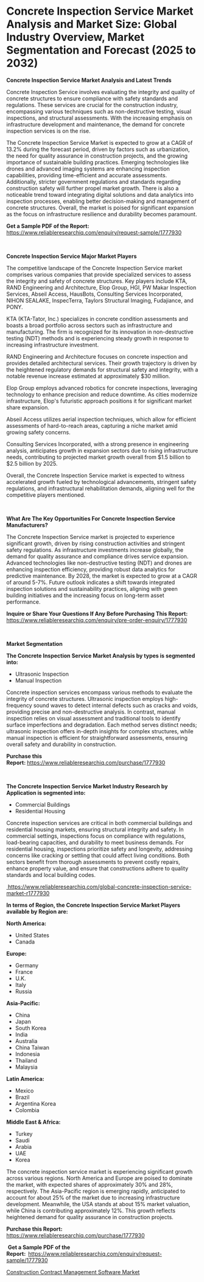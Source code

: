 <p><h1>Concrete Inspection Service Market Analysis and Market Size: Global Industry Overview, Market Segmentation and Forecast (2025 to 2032)</h1></p><p><strong>Concrete Inspection Service Market Analysis and Latest Trends</strong></p>
<p><p>Concrete Inspection Service involves evaluating the integrity and quality of concrete structures to ensure compliance with safety standards and regulations. These services are crucial for the construction industry, encompassing various techniques such as non-destructive testing, visual inspections, and structural assessments. With the increasing emphasis on infrastructure development and maintenance, the demand for concrete inspection services is on the rise.</p><p>The Concrete Inspection Service Market is expected to grow at a CAGR of 13.2% during the forecast period, driven by factors such as urbanization, the need for quality assurance in construction projects, and the growing importance of sustainable building practices. Emerging technologies like drones and advanced imaging systems are enhancing inspection capabilities, providing time-efficient and accurate assessments. Additionally, stricter government regulations and standards regarding construction safety will further propel market growth. There is also a noticeable trend toward integrating digital solutions and data analytics into inspection processes, enabling better decision-making and management of concrete structures. Overall, the market is poised for significant expansion as the focus on infrastructure resilience and durability becomes paramount.</p></p>
<p><strong>Get a Sample PDF of the Report:&nbsp;</strong> <a href="https://www.reliableresearchiq.com/enquiry/request-sample/1777930?utm_campaign=3103&utm_medium=2&utm_source=Github&utm_content=ia&utm_term=09032025&utm_id=concrete-inspection-service">https://www.reliableresearchiq.com/enquiry/request-sample/1777930</a></p>
<p>&nbsp;</p>
<p><strong>Concrete Inspection Service Major Market Players</strong></p>
<p><p>The competitive landscape of the Concrete Inspection Service market comprises various companies that provide specialized services to assess the integrity and safety of concrete structures. Key players include KTA, RAND Engineering and Architecture, Elop Group, HGI, PW Makar Inspection Services, Abseil Access, HausBots, Consulting Services Incorporated, NIHON SEALAKE, InspecTerra, Taylors Structural Imaging, Fudajiance, and PONY.</p><p>KTA (KTA-Tator, Inc.) specializes in concrete condition assessments and boasts a broad portfolio across sectors such as infrastructure and manufacturing. The firm is recognized for its innovation in non-destructive testing (NDT) methods and is experiencing steady growth in response to increasing infrastructure investment.</p><p>RAND Engineering and Architecture focuses on concrete inspection and provides detailed architectural services. Their growth trajectory is driven by the heightened regulatory demands for structural safety and integrity, with a notable revenue increase estimated at approximately $30 million.</p><p>Elop Group employs advanced robotics for concrete inspections, leveraging technology to enhance precision and reduce downtime. As cities modernize infrastructure, Elop's futuristic approach positions it for significant market share expansion.</p><p>Abseil Access utilizes aerial inspection techniques, which allow for efficient assessments of hard-to-reach areas, capturing a niche market amid growing safety concerns.</p><p>Consulting Services Incorporated, with a strong presence in engineering analysis, anticipates growth in expansion sectors due to rising infrastructure needs, contributing to projected market growth overall from $1.5 billion to $2.5 billion by 2025.</p><p>Overall, the Concrete Inspection Service market is expected to witness accelerated growth fueled by technological advancements, stringent safety regulations, and infrastructural rehabilitation demands, aligning well for the competitive players mentioned.</p></p>
<p>&nbsp;</p>
<p><strong>What Are The Key Opportunities For Concrete Inspection Service Manufacturers?</strong></p>
<p><p>The Concrete Inspection Service market is projected to experience significant growth, driven by rising construction activities and stringent safety regulations. As infrastructure investments increase globally, the demand for quality assurance and compliance drives service expansion. Advanced technologies like non-destructive testing (NDT) and drones are enhancing inspection efficiency, providing robust data analytics for predictive maintenance. By 2028, the market is expected to grow at a CAGR of around 5-7%. Future outlook indicates a shift towards integrated inspection solutions and sustainability practices, aligning with green building initiatives and the increasing focus on long-term asset performance.</p></p>
<p><strong>Inquire or Share Your Questions If Any Before Purchasing This Report:</strong> <a href="https://www.reliableresearchiq.com/enquiry/pre-order-enquiry/1777930?utm_campaign=3103&utm_medium=2&utm_source=Github&utm_content=ia&utm_term=09032025&utm_id=concrete-inspection-service">https://www.reliableresearchiq.com/enquiry/pre-order-enquiry/1777930</a></p>
<p>&nbsp;</p>
<p><strong>Market Segmentation</strong></p>
<p><strong>The Concrete Inspection Service Market Analysis by types is segmented into:</strong></p>
<p><ul><li>Ultrasonic Inspection</li><li>Manual Inspection</li></ul></p>
<p><p>Concrete inspection services encompass various methods to evaluate the integrity of concrete structures. Ultrasonic inspection employs high-frequency sound waves to detect internal defects such as cracks and voids, providing precise and non-destructive analysis. In contrast, manual inspection relies on visual assessment and traditional tools to identify surface imperfections and degradation. Each method serves distinct needs; ultrasonic inspection offers in-depth insights for complex structures, while manual inspection is efficient for straightforward assessments, ensuring overall safety and durability in construction.</p></p>
<p><strong>Purchase this Report:&nbsp;</strong><a href="https://www.reliableresearchiq.com/purchase/1777930?utm_campaign=3103&utm_medium=2&utm_source=Github&utm_content=ia&utm_term=09032025&utm_id=concrete-inspection-service">https://www.reliableresearchiq.com/purchase/1777930</a></p>
<p>&nbsp;</p>
<p><strong>The Concrete Inspection Service Market Industry Research by Application is segmented into:</strong></p>
<p><ul><li>Commercial Buildings</li><li>Residential Housing</li></ul></p>
<p><p>Concrete inspection services are critical in both commercial buildings and residential housing markets, ensuring structural integrity and safety. In commercial settings, inspections focus on compliance with regulations, load-bearing capacities, and durability to meet business demands. For residential housing, inspections prioritize safety and longevity, addressing concerns like cracking or settling that could affect living conditions. Both sectors benefit from thorough assessments to prevent costly repairs, enhance property value, and ensure that constructions adhere to quality standards and local building codes.</p></p>
<p><a href="https://www.reliableresearchiq.com/global-concrete-inspection-service-market-r1777930?utm_campaign=3103&utm_medium=2&utm_source=Github&utm_content=ia&utm_term=09032025&utm_id=concrete-inspection-service">&nbsp;https://www.reliableresearchiq.com/global-concrete-inspection-service-market-r1777930</a></p>
<p><strong>In terms of Region, the Concrete Inspection Service Market Players available by Region are:</strong></p>
<p>
    <p> <strong> North America: </strong>
        <ul>
            <li>United States</li>
            <li>Canada</li>
        </ul>
        </p> 
    <p> <strong> Europe: </strong>
        <ul>
            <li>Germany</li>
            <li>France</li>
            <li>U.K.</li>
            <li>Italy</li>
            <li>Russia</li>
        </ul>
        </p> 
    <p> <strong> Asia-Pacific: </strong>
        <ul>
            <li>China</li>
            <li>Japan</li>
            <li>South Korea</li>
            <li>India</li>
            <li>Australia</li>
            <li>China Taiwan</li>
            <li>Indonesia</li>
            <li>Thailand</li>
            <li>Malaysia</li>
        </ul>
        </p> 
    <p> <strong> Latin America: </strong>
        <ul>
            <li>Mexico</li>
            <li>Brazil</li>
            <li>Argentina Korea</li>
            <li>Colombia</li>
        </ul>
        </p> 
    <p> <strong> Middle East & Africa: </strong>
        <ul>
            <li>Turkey</li>
            <li>Saudi</li>
            <li>Arabia</li>
            <li>UAE</li>
            <li>Korea</li>
        </ul>
    </p>
    </p>
<p><p>The concrete inspection service market is experiencing significant growth across various regions. North America and Europe are poised to dominate the market, with expected shares of approximately 30% and 28%, respectively. The Asia-Pacific region is emerging rapidly, anticipated to account for about 25% of the market due to increasing infrastructure development. Meanwhile, the USA stands at about 15% market valuation, while China is contributing approximately 12%. This growth reflects heightened demand for quality assurance in construction projects.</p></p>
<p><strong>Purchase this Report: </strong><a href="https://www.reliableresearchiq.com/purchase/1777930?utm_campaign=3103&utm_medium=2&utm_source=Github&utm_content=ia&utm_term=09032025&utm_id=concrete-inspection-service">https://www.reliableresearchiq.com/purchase/1777930</a></p>
<p>&nbsp;<strong>Get a Sample PDF of the Report:&nbsp;&nbsp;</strong><a href="https://www.reliableresearchiq.com/enquiry/request-sample/1777930?utm_campaign=3103&utm_medium=2&utm_source=Github&utm_content=ia&utm_term=09032025&utm_id=concrete-inspection-service">https://www.reliableresearchiq.com/enquiry/request-sample/1777930</a></p>
<p><strong></strong></p>
<p><p><a href="https://github.com/wakerizaak8g/Market-Research-Report-List-1/blob/main/construction-contract-management-software-market.md?utm_campaign=3103&utm_medium=2&utm_source=Github&utm_content=ia&utm_term=09032025&utm_id=concrete-inspection-service">Construction Contract Management Software Market</a></p></p>